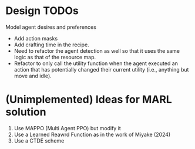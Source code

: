 # Design TODOs

Model agent desires and preferences
- Add action masks
- Add crafting time in the recipe.
- Need to refactor the agent detection as well so that it uses the same logic as that of the resource map.
- Refactor to only call the utility function when the agent executed an action that has potentially changed their current utility (i.e., anything but move and idle).

# (Unimplemented) Ideas for MARL solution
1. Use MAPPO (Multi Agent PPO) but modify it 
2. Use a Learned Reawrd Function as in the work of Miyake (2024) 
3. Use a CTDE scheme